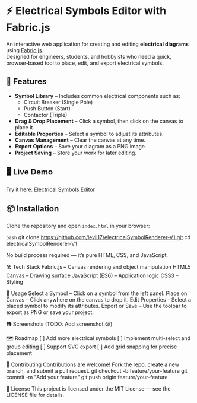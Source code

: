 # ⚡ Electrical Symbols Editor with Fabric.js

An interactive web application for creating and editing **electrical diagrams** using [Fabric.js](http://fabricjs.com/).  
Designed for engineers, students, and hobbyists who need a quick, browser‑based tool to place, edit, and export electrical symbols.

## 🚀 Features

- **Symbol Library** – Includes common electrical components such as:
  - Circuit Breaker (Single Pole)
  - Push Button (Start)
  - Contactor (Triple)
- **Drag & Drop Placement** – Click a symbol, then click on the canvas to place it.
- **Editable Properties** – Select a symbol to adjust its attributes.
- **Canvas Management** – Clear the canvas at any time.
- **Export Options** – Save your diagram as a PNG image.
- **Project Saving** – Store your work for later editing.

## 🖥️ Live Demo

Try it here: [Electrical Symbols Editor](https://levii17.github.io/electricalSymbolRenderer-V1/)

## 📦 Installation

Clone the repository and open `index.html` in your browser:

```bash```
git clone https://github.com/levii17/electricalSymbolRenderer-V1.git
cd electricalSymbolRenderer-V1

No build process required — it’s pure HTML, CSS, and JavaScript.

🛠️ Tech Stack
Fabric.js – Canvas rendering and object manipulation
HTML5 Canvas – Drawing surface
JavaScript (ES6) – Application logic
CSS3 – Styling

📖 Usage
Select a Symbol – Click on a symbol from the left panel.
Place on Canvas – Click anywhere on the canvas to drop it.
Edit Properties – Select a placed symbol to modify its attributes.
Export or Save – Use the toolbar to export as PNG or save your project.

📷 Screenshots
(TODO: Add screenshot.😪)

🗺️ Roadmap
[ ] Add more electrical symbols
[ ] Implement multi‑select and group editing
[ ] Support SVG export
[ ] Add grid snapping for precise placement

🤝 Contributing
Contributions are welcome! Fork the repo, create a new branch, and submit a pull request.
git checkout -b feature/your-feature
git commit -m "Add your feature"
git push origin feature/your-feature

📜 License
This project is licensed under the MIT License — see the LICENSE file for details.
